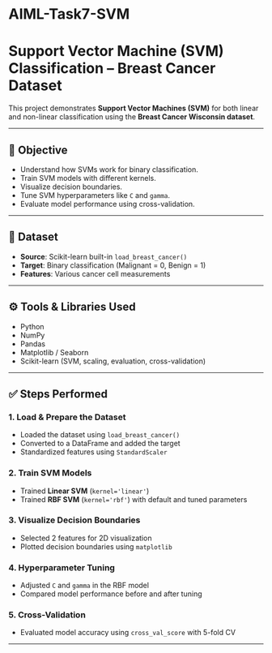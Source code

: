 # AIML-Task7-SVM
#  Support Vector Machine (SVM) Classification – Breast Cancer Dataset

This project demonstrates **Support Vector Machines (SVM)** for both linear and non-linear classification using the **Breast Cancer Wisconsin dataset**.

---

## 🎯 Objective

- Understand how SVMs work for binary classification.
- Train SVM models with different kernels.
- Visualize decision boundaries.
- Tune SVM hyperparameters like `C` and `gamma`.
- Evaluate model performance using cross-validation.

---

## 📁 Dataset

- **Source**: Scikit-learn built-in `load_breast_cancer()`
- **Target**: Binary classification (Malignant = 0, Benign = 1)
- **Features**: Various cancer cell measurements

---

## ⚙️ Tools & Libraries Used

- Python
- NumPy
- Pandas
- Matplotlib / Seaborn
- Scikit-learn (SVM, scaling, evaluation, cross-validation)

---

## ✅ Steps Performed

### 1. Load & Prepare the Dataset
- Loaded the dataset using `load_breast_cancer()`
- Converted to a DataFrame and added the target
- Standardized features using `StandardScaler`

### 2. Train SVM Models
- Trained **Linear SVM** (`kernel='linear'`)
- Trained **RBF SVM** (`kernel='rbf'`) with default and tuned parameters

### 3. Visualize Decision Boundaries
- Selected 2 features for 2D visualization
- Plotted decision boundaries using `matplotlib`

### 4. Hyperparameter Tuning
- Adjusted `C` and `gamma` in the RBF model
- Compared model performance before and after tuning

### 5. Cross-Validation
- Evaluated model accuracy using `cross_val_score` with 5-fold CV

---
